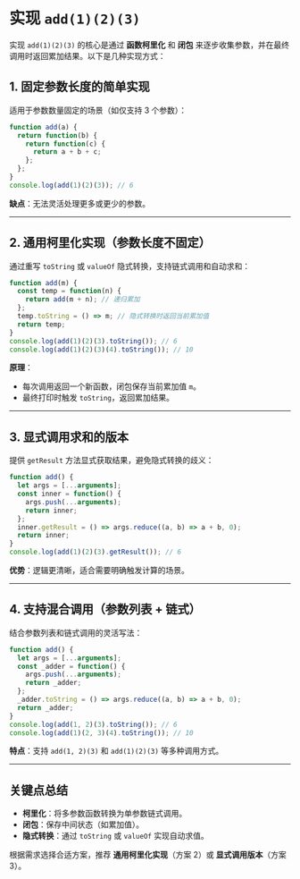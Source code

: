 # 实现 `add(1)(2)(3)`

实现 `add(1)(2)(3)` 的核心是通过 **函数柯里化** 和 **闭包** 来逐步收集参数，并在最终调用时返回累加结果。以下是几种实现方式：


## 1. 固定参数长度的简单实现

适用于参数数量固定的场景（如仅支持 3 个参数）：

```javascript
function add(a) {
  return function(b) {
    return function(c) {
      return a + b + c;
    };
  };
}
console.log(add(1)(2)(3)); // 6
```

**缺点**：无法灵活处理更多或更少的参数。

---

## 2. 通用柯里化实现（参数长度不固定）

通过重写 `toString` 或 `valueOf` 隐式转换，支持链式调用和自动求和：

```javascript
function add(m) {
  const temp = function(n) {
    return add(m + n); // 递归累加
  };
  temp.toString = () => m; // 隐式转换时返回当前累加值
  return temp;
}
console.log(add(1)(2)(3).toString()); // 6
console.log(add(1)(2)(3)(4).toString()); // 10
```

**原理**：  
- 每次调用返回一个新函数，闭包保存当前累加值 `m`。  
- 最终打印时触发 `toString`，返回累加结果。

---

## 3. 显式调用求和的版本

提供 `getResult` 方法显式获取结果，避免隐式转换的歧义：

```javascript
function add() {
  let args = [...arguments];
  const inner = function() {
    args.push(...arguments);
    return inner;
  };
  inner.getResult = () => args.reduce((a, b) => a + b, 0);
  return inner;
}
console.log(add(1)(2)(3).getResult()); // 6
```

**优势**：逻辑更清晰，适合需要明确触发计算的场景。

---

## 4. 支持混合调用（参数列表 + 链式）

结合参数列表和链式调用的灵活写法：

```javascript
function add() {
  let args = [...arguments];
  const _adder = function() {
    args.push(...arguments);
    return _adder;
  };
  _adder.toString = () => args.reduce((a, b) => a + b, 0);
  return _adder;
}
console.log(add(1, 2)(3).toString()); // 6
console.log(add(1)(2, 3)(4).toString()); // 10
```

**特点**：支持 `add(1, 2)(3)` 和 `add(1)(2)(3)` 等多种调用方式。

---

## 关键点总结

- **柯里化**：将多参数函数转换为单参数链式调用。
- **闭包**：保存中间状态（如累加值）。
- **隐式转换**：通过 `toString` 或 `valueOf` 实现自动求值。

根据需求选择合适方案，推荐 **通用柯里化实现**（方案 2）或 **显式调用版本**（方案 3）。
<GiscusComment />